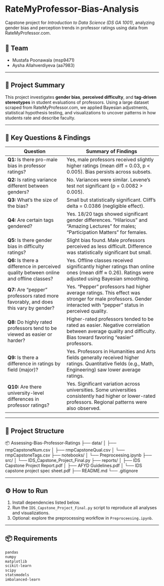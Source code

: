 # RateMyProfessor-Bias-Analysis

Capstone project for *Introduction to Data Science (DS GA 1001)*, analyzing gender bias and perception trends in professor ratings using data from RateMyProfessor.com.

## 👥 Team
- Mustafa Poonawala (msp9471)
- Aysha Allahverdiyeva (aa7983)

---

## 🧠 Project Summary

This project investigates **gender bias**, **perceived difficulty**, and **tag-driven stereotypes** in student evaluations of professors. Using a large dataset scraped from RateMyProfessor.com, we applied Bayesian adjustments, statistical hypothesis testing, and visualizations to uncover patterns in how students rate and describe faculty.

---

## 📌 Key Questions & Findings

| **Question** | **Summary of Findings** |
|-------------|--------------------------|
| **Q1:** Is there pro-male bias in professor ratings? | Yes, male professors received slightly higher ratings (mean diff = 0.03, p < 0.005). Bias persists across subsets. |
| **Q2:** Is rating variance different between genders? | No. Variances were similar. Levene’s test not significant (p = 0.0082 > 0.005). |
| **Q3:** What’s the size of the bias? | Small but statistically significant. Cliff’s delta = 0.0386 (negligible effect). |
| **Q4:** Are certain tags gendered? | Yes. 18/20 tags showed significant gender differences. “Hilarious” and “Amazing Lectures” for males; “Participation Matters” for females. |
| **Q5:** Is there gender bias in difficulty ratings? | Slight bias found. Male professors perceived as less difficult. Difference was statistically significant but small. |
| **Q6:** Is there a difference in perceived quality between online and offline classes? | Yes. Offline classes received significantly higher ratings than online ones (mean diff ≈ 0.26). Ratings were adjusted using Bayesian smoothing. |
| **Q7:** Are “pepper” professors rated more favorably, and does this vary by gender? | Yes. “Pepper” professors had higher average ratings. This effect was stronger for male professors. Gender interacted with “pepper” status in perceived quality. |
| **Q8:** Do highly rated professors tend to be viewed as easier or harder? | Higher-rated professors tended to be rated as easier. Negative correlation between average quality and difficulty. Bias toward favoring “easier” professors. |
| **Q9:** Is there a difference in ratings by field (major)? | Yes. Professors in Humanities and Arts fields generally received higher ratings. Quantitative fields (e.g., Math, Engineering) saw lower average ratings. |
| **Q10:** Are there university-level differences in professor ratings? | Yes. Significant variation across universities. Some universities consistently had higher or lower-rated professors. Regional patterns were also observed. |

---

## 📁 Project Structure
📦 Assessing-Bias-Professor-Ratings
├── data/
│ ├── rmpCapstoneNum.csv
│ ├── rmpCapstoneQual.csv
│ └── rmpCapstoneTags.csv
├── notebooks/
│ └── Preproceesing.ipynb
├── src/
│ └── IDS_Capstone_Project_Final.py
├── reports/
│ ├── IDS Capstone Project Report.pdf
│ ├── AFYD Guidelines.pdf
│ └── IDS capstone project spec sheet.pdf
├── README.md
└── .gitignore


---

## ⚙️ How to Run

1. Install dependencies listed below.
2. Run the `IDS_Capstone_Project_Final.py` script to reproduce all analyses and visualizations.
3. Optional: explore the preprocessing workflow in `Preproceesing.ipynb`.

---

## 📦 Requirements

```bash
pandas
numpy
matplotlib
scikit-learn
scipy
statsmodels
imbalanced-learn
```
